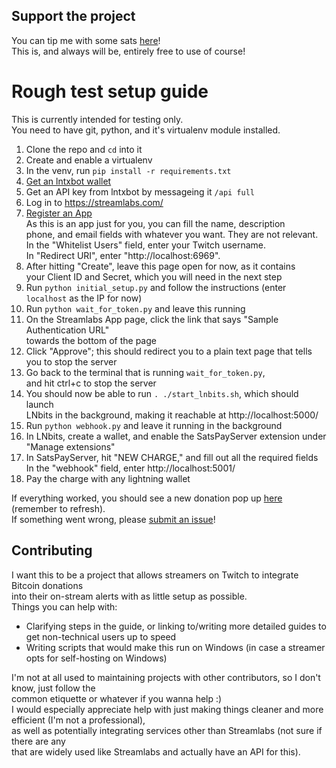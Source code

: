 ## Support the project
You can tip me with some sats [here](https://fitti.io/tips)!  
This is, and always will be, entirely free to use of course!

# Rough test setup guide
This is currently intended for testing only.  
You need to have git, python, and it's virtualenv module installed.
1. Clone the repo and `cd` into it
1. Create and enable a virtualenv
1. In the venv, run `pip install -r requirements.txt`
1. [Get an lntxbot wallet](https://t.me/lntxbot)
1. Get an API key from lntxbot by messageing it `/api full`
1. Log in to https://streamlabs.com/
1. [Register an App](https://streamlabs.com/dashboard#/apps/register)  
     As this is an app just for you, you can fill the name, description  
     phone, and email fields with whatever you want. They are not relevant.  
     In the "Whitelist Users" field, enter your Twitch username.  
     In "Redirect URI", enter "http://localhost:6969".  
1. After hitting "Create", leave this page open for now, as it contains  
     your Client ID and Secret, which you will need in the next step  
1. Run `python initial_setup.py` and follow the instructions (enter `localhost` as the IP for now)
1. Run `python wait_for_token.py` and leave this running
1. On the Streamlabs App page, click the link that says "Sample Authentication URL"  
     towards the bottom of the page
1. Click "Approve"; this should redirect you to a plain text page that tells you to stop the server
1. Go back to the terminal that is running `wait_for_token.py`,  
     and hit ctrl+c to stop the server
1. You should now be able to run `. ./start_lnbits.sh`, which should launch  
     LNbits in the background, making it reachable at http://localhost:5000/
1. Run `python webhook.py` and leave it running in the background
1. In LNbits, create a wallet, and enable the SatsPayServer extension under "Manage extensions"
1. In SatsPayServer, hit "NEW CHARGE," and fill out all the required fields  
     In the "webhook" field, enter http://localhost:5001/
1. Pay the charge with any lightning wallet  

If everything worked, you should see a new donation pop up [here](https://streamlabs.com/dashboard#/donations) (remember to refresh).  
If something went wrong, please [submit an issue](https://github.com/Fittiboy/bitcoin-on-twitch/issues/new/choose)!

## Contributing
I want this to be a project that allows streamers on Twitch to integrate Bitcoin donations  
into their on-stream alerts with as little setup as possible.  
Things you can help with:  
* Clarifying steps in the guide, or linking to/writing more detailed guides to get non-technical users up to speed
* Writing scripts that would make this run on Windows (in case a streamer opts for self-hosting on Windows)

I'm not at all used to maintaining projects with other contributors, so I don't know, just follow the  
common etiquette or whatever if you wanna help :)  
I would especially appreciate help with just making things cleaner and more efficient (I'm not a professional),  
as well as potentially integrating services other than Streamlabs (not sure if there are any  
that are widely used like Streamlabs and actually have an API for this).

